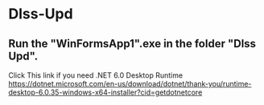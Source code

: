 # Dlss-Upd
Run the "WinFormsApp1".exe in the folder "Dlss Upd".  
---------------------------------------------------
Click This link if you need .NET 6.0 Desktop Runtime
https://dotnet.microsoft.com/en-us/download/dotnet/thank-you/runtime-desktop-6.0.35-windows-x64-installer?cid=getdotnetcore
